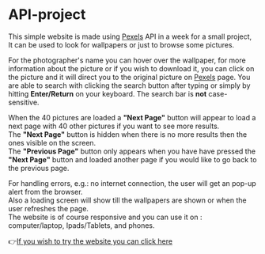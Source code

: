 # API-project

This simple website is made using [Pexels](https://www.pexels.com/) API in a week for a small project, It can be used to look for wallpapers or just to browse some pictures.  
  
For the photographer's name you can hover over the wallpaper, for more information about the picture or if you wish to download it, you can click on the picture and it will direct you to the original picture on [Pexels](https://www.pexels.com/) page. 
You are able to search with clicking the search button after typing or simply by hitting **Enter/Return** on your keyboard.
The search bar is **not** case-sensitive.  
  
When the 40 pictures are loaded a **"Next Page"** button will appear to load a next page with 40 other pictures if you want to see more results.  
The **"Next Page"** button is hidden when there is no more results then the ones visible on the screen.  
The **"Previous Page"** button only appears when you have have pressed the **"Next Page"** button and loaded another page if you would like to go back to the previous page.  
  
For handling errors, e.g.: no internet connection, the user will get an pop-up alert from the browser.  
Also a loading screen will show till the wallpapers are shown or when the user refreshes the page.   
The website is of course responsive and you can use it on : computer/laptop, Ipads/Tablets, and phones. 
   
:point_right:[If you wish to try the website you can click here](https://ahmad-alsabbagh1.github.io/)


